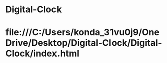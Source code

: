# Digital-Clock
# file:///C:/Users/konda_31vu0j9/OneDrive/Desktop/Digital-Clock/Digital-Clock/index.html


